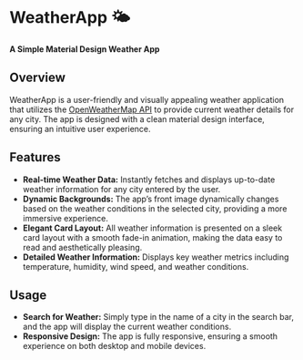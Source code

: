 
# WeatherApp 🌤️

**A Simple Material Design Weather App**

## Overview
WeatherApp is a user-friendly and visually appealing weather application that utilizes the [OpenWeatherMap API](https://openweathermap.org/api) to provide current weather details for any city. The app is designed with a clean material design interface, ensuring an intuitive user experience.

## Features
- **Real-time Weather Data:** Instantly fetches and displays up-to-date weather information for any city entered by the user.
- **Dynamic Backgrounds:** The app’s front image dynamically changes based on the weather conditions in the selected city, providing a more immersive experience.
- **Elegant Card Layout:** All weather information is presented on a sleek card layout with a smooth fade-in animation, making the data easy to read and aesthetically pleasing.
- **Detailed Weather Information:** Displays key weather metrics including temperature, humidity, wind speed, and weather conditions.

## Usage
- **Search for Weather:** Simply type in the name of a city in the search bar, and the app will display the current weather conditions.
- **Responsive Design:** The app is fully responsive, ensuring a smooth experience on both desktop and mobile devices.
